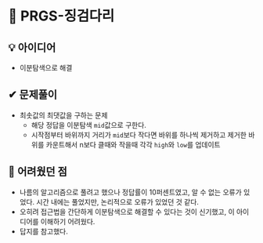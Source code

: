 # 🔎 PRGS-징검다리
## 💡 아이디어
- 이분탐색으로 해결
## ✔ 문제풀이
- 최솟값의 최댓값을 구하는 문제
    - 해당 정답을 이분탐색 `mid`값으로 구한다.
    - 시작점부터 바위까지 거리가 `mid`보다 작다면 바위를 하나씩 제거하고 제거한 바위를 카운트해서 n보다 클때와 작을때 각각 `high`와 `low`를 업데이트

## 🤕 어려웠던 점
- 나름의 알고리즘으로 풀려고 했으나 정답률이 10퍼센트였고, 알 수 없는 오류가 있었다. 시간 내에는 풀었지만, 논리적으로 오류가 있었던 것 같다.
- 오히려 접근법을 간단하게 이분탐색으로 해결할 수 있다는 것이 신기했고, 이 아이디어를 이해하기 어려웠다.
- 답지를 참고했다.